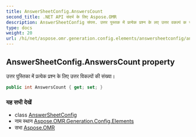 ```yaml
---
title: AnswerSheetConfig.AnswersCount
second_title: .NET API संदर्भ के लिए Aspose.OMR
description: AnswerSheetConfig संपत्त. उत्तर पुस्तक में प्रत्येक प्रश्न के लए उत्तर वकल्पं क संख्य
type: docs
weight: 20
url: /hi/net/aspose.omr.generation.config.elements/answersheetconfig/answerscount/
---
```

## AnswerSheetConfig.AnswersCount property

उत्तर पुस्तिका में प्रत्येक प्रश्न के लिए उत्तर विकल्पों की संख्या।

```csharp
public int AnswersCount { get; set; }
```

### यह सभी देखें

* class [AnswerSheetConfig](../)
* नाम स्थान [Aspose.OMR.Generation.Config.Elements](../../answersheetconfig/)
* सभा [Aspose.OMR](../../../)


